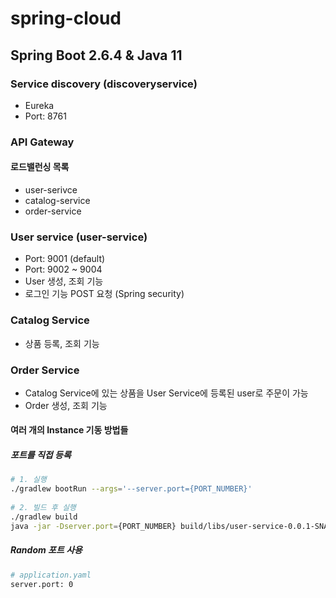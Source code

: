 # spring-cloud

## Spring Boot 2.6.4 & Java 11
### Service discovery (discoveryservice)
* Eureka 
* Port: 8761


### API Gateway
#### 로드밸런싱 목록
* user-serivce
* catalog-service
* order-service

### User service (user-service)
* Port: 9001 (default)
* Port: 9002 ~ 9004
* User 생성, 조회 기능
* 로그인 기능 POST 요청 (Spring security) 

### Catalog Service
* 상품 등록, 조회 기능
### Order Service
* Catalog Service에 있는 상품을 User Service에 등록된 user로 주문이 가능
* Order 생성, 조회 기능



#### 여러 개의 Instance 기동 방법들
##### 포트를 직접 등록
```bash
# 1. 실행
./gradlew bootRun --args='--server.port={PORT_NUMBER}'
 
# 2. 빌드 후 실행
./gradlew build
java -jar -Dserver.port={PORT_NUMBER} build/libs/user-service-0.0.1-SNAPSHOT.jar
```
##### Random 포트 사용
```bash
# application.yaml
server.port: 0
```
